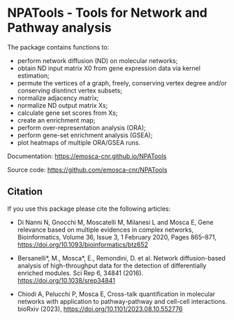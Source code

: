 # NPATools - Tools for Network and Pathway analysis

The package contains functions to:
 - perform network diffusion (ND) on molecular networks;
 - obtain ND input matrix X0 from gene expression data via kernel estimation;
 - permute the vertices of a graph, freely, conserving vertex degree and/or conserving disntinct vertex subsets;
 - normalize adjacency matrix;
 - normalize ND output matrix Xs;
 - calculate gene set scores from Xs;
 - create an enrichment map;
 - perform over-representation analysis (ORA);
 - perform gene-set enrichment analysis (GSEA);
 - plot heatmaps of multiple ORA/GSEA runs.
 
Documentation: https://emosca-cnr.github.io/NPATools

Source code: https://github.com/emosca-cnr/NPATools


## Citation
 
 If you use this package please cite the following articles:
 
 - Di Nanni N, Gnocchi M, Moscatelli M, Milanesi L and Mosca E, Gene relevance based on multiple evidences in complex networks, Bioinformatics, Volume 36, Issue 3, 1 February 2020, Pages 865–871, https://doi.org/10.1093/bioinformatics/btz652
 
 - Bersanelli\*, M., Mosca\*, E., Remondini, D. et al. Network diffusion-based analysis of high-throughput data for the detection of differentially enriched modules. Sci Rep 6, 34841 (2016). https://doi.org/10.1038/srep34841
 
 - Chiodi A, Pelucchi P, Mosca E, Cross-talk quantification in molecular networks with application to pathway-pathway and cell-cell interactions. bioRxiv (2023), https://doi.org/10.1101/2023.08.10.552776 
 
 

